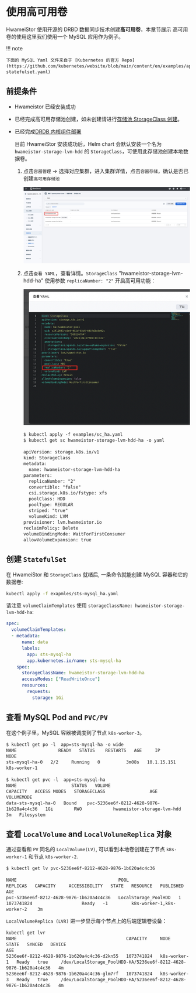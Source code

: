 # 使用高可用卷

HwameiStor 使用开源的 DRBD 数据同步技术创建**高可用卷**，本章节展示 高可用卷的使用这里我们使用一个 MySQL 应用作为例子。

!!! note

    下面的 MySQL Yaml 文件来自于 [Kubernetes 的官方 Repo](https://github.com/kubernetes/website/blob/main/content/en/examples/application/mysql/mysql-statefulset.yaml)

## 前提条件

- Hwameistor 已经安装成功

- 已经完成高可用存储池创建，如未创建请进行[存储池 StorageClass 创建](../../../kpanda/user-guide/storage/sc.md)。

- 已经完成[DRDB 内核组件部署](../install/drbdinstall.md) 

  目前 HwameiStor 安装成功后，Helm chart 会默认安装一个名为 `hwameistor-storage-lvm-hdd` 的 `StorageClass`，可使用此存储池创建本地数据卷。

    1. 点击`容器管理` -> 选择对应集群，进入集群详情，点击`容器存储`，确认是否已创建`高可用存储池`

       ![sc01](../../images/ha-sc01.jpg)

    2. 点击`查看 YAML`，查看详情。`StorageClass` "hwameistor-storage-lvm-hdd-ha" 使用参数 `replicaNumber: "2"` 开启高可用功能：

       ![sc-yaml](../../images/ha-sc02.jpg)

       ```
       $ kubectl apply -f examples/sc_ha.yaml
       $ kubectl get sc hwameistor-storage-lvm-hdd-ha -o yaml
       
       apiVersion: storage.k8s.io/v1
       kind: StorageClass
       metadata:
         name: hwameistor-storage-lvm-hdd-ha
       parameters:
         replicaNumber: "2"
         convertible: "false"
         csi.storage.k8s.io/fstype: xfs
         poolClass: HDD
         poolType: REGULAR
         striped: "true"
         volumeKind: LVM
       provisioner: lvm.hwameistor.io
       reclaimPolicy: Delete
       volumeBindingMode: WaitForFirstConsumer
       allowVolumeExpansion: true
       ```

## 创建 `StatefulSet`

在 HwameiStor 和 `StorageClass` 就绪后, 一条命令就能创建 MySQL 容器和它的数据卷:

```sh
kubectl apply -f exapmles/sts-mysql_ha.yaml
```

请注意 `volumeClaimTemplates` 使用 `storageClassName: hwameistor-storage-lvm-hdd-ha`:

```yaml
spec:
  volumeClaimTemplates:
  - metadata:
      name: data
      labels:
        app: sts-mysql-ha
        app.kubernetes.io/name: sts-mysql-ha
    spec:
      storageClassName: hwameistor-storage-lvm-hdd-ha
      accessModes: ["ReadWriteOnce"]
      resources:
        requests:
          storage: 1Gi
```

## 查看 MySQL Pod and `PVC/PV`

在这个例子里，MySQL 容器被调度到了节点 `k8s-worker-3`。

```console
$ kubectl get po -l  app=sts-mysql-ha -o wide
NAME                READY   STATUS    RESTARTS   AGE     IP            NODE        
sts-mysql-ha-0   2/2     Running   0          3m08s   10.1.15.151   k8s-worker-1

$ kubectl get pvc -l  app=sts-mysql-ha
NAME                     STATUS   VOLUME                                     CAPACITY   ACCESS MODES   STORAGECLASS                 AGE   VOLUMEMODE
data-sts-mysql-ha-0   Bound    pvc-5236ee6f-8212-4628-9876-1b620a4c4c36   1Gi        RWO            hwameistor-storage-lvm-hdd    3m   Filesystem
```

## 查看 `LocalVolume` and `LocalVolumeReplica` 对象

通过查看和 `PV` 同名的 `LocalVolume(LV)`, 可以看到本地卷创建在了节点 `k8s-worker-1` 和节点 `k8s-worker-2`.

```console
$ kubectl get lv pvc-5236ee6f-8212-4628-9876-1b620a4c4c36

NAME                                       POOL                   REPLICAS   CAPACITY     ACCESSIBILITY   STATE   RESOURCE   PUBLISHED                    AGE
pvc-5236ee6f-8212-4628-9876-1b620a4c4c36   LocalStorage_PoolHDD   1          1073741824                   Ready   -1         k8s-worker-1,k8s-worker-2    3m
```

`LocalVolumeReplica (LVR)` 进一步显示每个节点上的后端逻辑卷设备：

```console
kubectl get lvr
NAME                                          CAPACITY     NODE           STATE   SYNCED   DEVICE                                                              AGE
5236ee6f-8212-4628-9876-1b620a4c4c36-d2kn55   1073741824   k8s-worker-1   Ready   true     /dev/LocalStorage_PoolHDD-HA/5236ee6f-8212-4628-9876-1b620a4c4c36   4m
5236ee6f-8212-4628-9876-1b620a4c4c36-glm7rf   1073741824   k8s-worker-3   Ready   true     /dev/LocalStorage_PoolHDD-HA/5236ee6f-8212-4628-9876-1b620a4c4c36   4m
```
